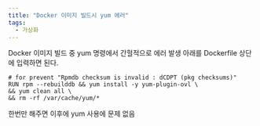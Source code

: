 ```yaml
---
title: "Docker 이미지 빌드시 yum 에러"
tags:
  - 가상화
---
```


Docker 이미지 빌드 중 yum 명령에서 간헐적으로 에러 발생
아래를 Dockerfile 상단에 입력하면 된다.

```docker
# for prevent "Rpmdb checksum is invalid : dCDPT (pkg checksums)"  
RUN rpm --rebuilddb && yum install -y yum-plugin-ovl \  
&& yum clean all \  
&& rm -rf /var/cache/yum/*  
```

한번만 해주면 이후에 yum 사용에 문제 없음
